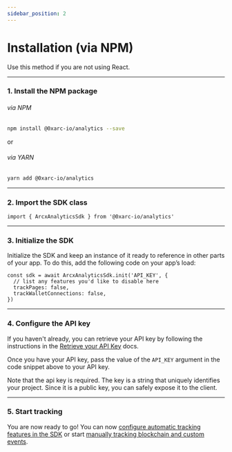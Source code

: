 ```yaml
---
sidebar_position: 2
---
```


# Installation (via NPM)

Use this method if you are not using React.

---

### 1. Install the NPM package

###### via NPM

```bash
npm install @0xarc-io/analytics --save
```

or

###### via YARN

```bash
yarn add @0xarc-io/analytics
```

---

### 2. Import the SDK class

```tsx
import { ArcxAnalyticsSdk } from '@0xarc-io/analytics'
```

---

### 3. Initialize the SDK

Initialize the SDK and keep an instance of it ready to reference in other parts of your app. To do this, add the following code on your app’s load:

```tsx
const sdk = await ArcxAnalyticsSdk.init('API_KEY', {
  // list any features you'd like to disable here
  trackPages: false,
  trackWalletConnections: false,
})
```

---

### 4. Configure the API key

If you haven't already, you can retrieve your API key by following the instructions in the [Retrieve your API Key](/retrieve-api-key) docs.

Once you have your API key, pass the value of the `API_KEY` argument in the code snippet above to your API key.

Note that the api key is required. The key is a string that uniquely identifies your project. Since it is a public key, you can safely expose it to the client.

---

### 5. Start tracking

You are now ready to go! You can now [configure automatic tracking features in the SDK](/manual/sdk-configuration-manual) or start [manually tracking blockchain and custom events](/category/api-methods).
